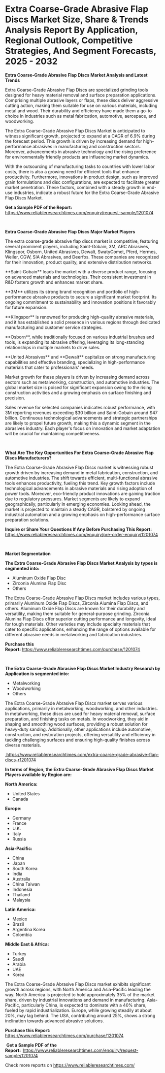 <p><h1>Extra Coarse-Grade Abrasive Flap Discs Market Size, Share & Trends Analysis Report By Application, Regional Outlook, Competitive Strategies, And Segment Forecasts, 2025 - 2032</h1></p><p><strong>Extra Coarse-Grade Abrasive Flap Discs Market Analysis and Latest Trends</strong></p>
<p><p>Extra Coarse-Grade Abrasive Flap Discs are specialized grinding tools designed for heavy material removal and surface preparation applications. Comprising multiple abrasive layers or flaps, these discs deliver aggressive cutting action, making them suitable for use on various materials, including metal and wood. Their durability and efficiency have made them a go-to choice in industries such as metal fabrication, automotive, aerospace, and woodworking.</p><p>The Extra Coarse-Grade Abrasive Flap Discs Market is anticipated to witness significant growth, projected to expand at a CAGR of 6.9% during the forecast period. This growth is driven by increasing demand for high-performance abrasives in manufacturing and construction sectors. Moreover, advancements in abrasive technology and the rising preference for environmentally friendly products are influencing market dynamics. </p><p>With the outsourcing of manufacturing tasks to countries with lower labor costs, there is also a growing need for efficient tools that enhance productivity. Furthermore, innovations in product design, such as improved grain formulations and disc configurations, are expected to facilitate greater market penetration. These factors, combined with a steady growth in end-use industries, indicate a robust future for the Extra Coarse-Grade Abrasive Flap Discs Market.</p></p>
<p><strong>Get a Sample PDF of the Report:&nbsp;</strong> <a href="https://www.reliableresearchtimes.com/enquiry/request-sample/1201074?utm_campaign=2720&utm_medium=2&utm_source=Github&utm_content=ia&utm_term=22032025&utm_id=extra-coarse-grade-abrasive-flap-discs">https://www.reliableresearchtimes.com/enquiry/request-sample/1201074</a></p>
<p>&nbsp;</p>
<p><strong>Extra Coarse-Grade Abrasive Flap Discs Major Market Players</strong></p>
<p><p>The extra coarse-grade abrasive flap discs market is competitive, featuring several prominent players, including Saint-Gobain, 3M, ARC Abrasives, Klingspor, Osborn, United Abrasives, Dewalt, SwatyComet, Pferd, Hermes, Weiler, CGW, SIA Abrasives, and Deerfos. These companies are recognized for their innovation, product quality, and extensive distribution networks.</p><p>**Saint-Gobain** leads the market with a diverse product range, focusing on advanced materials and technologies. Their consistent investment in R&D fosters growth and enhances market share. </p><p>**3M** utilizes its strong brand recognition and portfolio of high-performance abrasive products to secure a significant market footprint. Its ongoing commitment to sustainability and innovation positions it favorably for future expansion.</p><p>**Klingspor** is renowned for producing high-quality abrasive materials, and it has established a solid presence in various regions through dedicated manufacturing and customer service strategies.</p><p>**Osborn**, while traditionally focused on various industrial brushes and tools, is expanding its abrasive offering, leveraging its long-standing relationships in multiple markets to drive sales.</p><p>**United Abrasives** and **Dewalt** capitalize on strong manufacturing capabilities and effective branding, specializing in high-performance materials that cater to professionals' needs.</p><p>Market growth for these players is driven by increasing demand across sectors such as metalworking, construction, and automotive industries. The global market size is poised for significant expansion owing to the rising construction activities and a growing emphasis on surface finishing and precision.</p><p>Sales revenue for selected companies indicates robust performance, with 3M reporting revenues exceeding $30 billion and Saint-Gobain around $47 billion. Continuous technological advancements and strategic partnerships are likely to propel future growth, making this a dynamic segment in the abrasives industry. Each player's focus on innovation and market adaptation will be crucial for maintaining competitiveness.</p></p>
<p>&nbsp;</p>
<p><strong>What Are The Key Opportunities For Extra Coarse-Grade Abrasive Flap Discs Manufacturers?</strong></p>
<p><p>The Extra Coarse-Grade Abrasive Flap Discs market is witnessing robust growth driven by increasing demand in metal fabrication, construction, and automotive industries. The shift towards efficient, multi-functional abrasive tools enhances productivity, fueling this trend. Key growth factors include technological advancements in abrasive materials and rising adoption of power tools. Moreover, eco-friendly product innovations are gaining traction due to regulatory pressures. Market segments are likely to expand geographically, particularly in emerging economies. Looking ahead, the market is projected to maintain a steady CAGR, bolstered by ongoing industrial automation and a growing emphasis on high-performance surface preparation solutions.</p></p>
<p><strong>Inquire or Share Your Questions If Any Before Purchasing This Report:</strong> <a href="https://www.reliableresearchtimes.com/enquiry/pre-order-enquiry/1201074?utm_campaign=2720&utm_medium=2&utm_source=Github&utm_content=ia&utm_term=22032025&utm_id=extra-coarse-grade-abrasive-flap-discs">https://www.reliableresearchtimes.com/enquiry/pre-order-enquiry/1201074</a></p>
<p>&nbsp;</p>
<p><strong>Market Segmentation</strong></p>
<p><strong>The Extra Coarse-Grade Abrasive Flap Discs Market Analysis by types is segmented into:</strong></p>
<p><ul><li>Aluminum Oxide Flap Disc</li><li>Zirconia Alumina Flap Disc</li><li>Others</li></ul></p>
<p><p>The Extra Coarse-Grade Abrasive Flap Discs market includes various types, primarily Aluminum Oxide Flap Discs, Zirconia Alumina Flap Discs, and others. Aluminum Oxide Flap Discs are known for their durability and versatility, making them suitable for general-purpose grinding. Zirconia Alumina Flap Discs offer superior cutting performance and longevity, ideal for tough materials. Other varieties may include specialty materials that cater to specific applications, enhancing the range of options available for different abrasive needs in metalworking and fabrication industries.</p></p>
<p><strong>Purchase this Report:&nbsp;</strong><a href="https://www.reliableresearchtimes.com/purchase/1201074?utm_campaign=2720&utm_medium=2&utm_source=Github&utm_content=ia&utm_term=22032025&utm_id=extra-coarse-grade-abrasive-flap-discs">https://www.reliableresearchtimes.com/purchase/1201074</a></p>
<p>&nbsp;</p>
<p><strong>The Extra Coarse-Grade Abrasive Flap Discs Market Industry Research by Application is segmented into:</strong></p>
<p><ul><li>Metalworking</li><li>Woodworking</li><li>Others</li></ul></p>
<p><p>The Extra Coarse-Grade Abrasive Flap Discs market serves various applications, primarily in metalworking, woodworking, and other industries. In metalworking, these discs are used for heavy material removal, surface preparation, and finishing tasks on metals. In woodworking, they aid in shaping and smoothing wood surfaces, providing a robust solution for heavy-duty sanding. Additionally, other applications include automotive, construction, and restoration projects, offering versatility and efficiency in tackling challenging surfaces and ensuring high-quality finishes across diverse materials.</p></p>
<p><a href="https://www.reliableresearchtimes.com/extra-coarse-grade-abrasive-flap-discs-r1201074?utm_campaign=2720&utm_medium=2&utm_source=Github&utm_content=ia&utm_term=22032025&utm_id=extra-coarse-grade-abrasive-flap-discs">&nbsp;https://www.reliableresearchtimes.com/extra-coarse-grade-abrasive-flap-discs-r1201074</a></p>
<p><strong>In terms of Region, the Extra Coarse-Grade Abrasive Flap Discs Market Players available by Region are:</strong></p>
<p>
    <p> <strong> North America: </strong>
        <ul>
            <li>United States</li>
            <li>Canada</li>
        </ul>
        </p> 
    <p> <strong> Europe: </strong>
        <ul>
            <li>Germany</li>
            <li>France</li>
            <li>U.K.</li>
            <li>Italy</li>
            <li>Russia</li>
        </ul>
        </p> 
    <p> <strong> Asia-Pacific: </strong>
        <ul>
            <li>China</li>
            <li>Japan</li>
            <li>South Korea</li>
            <li>India</li>
            <li>Australia</li>
            <li>China Taiwan</li>
            <li>Indonesia</li>
            <li>Thailand</li>
            <li>Malaysia</li>
        </ul>
        </p> 
    <p> <strong> Latin America: </strong>
        <ul>
            <li>Mexico</li>
            <li>Brazil</li>
            <li>Argentina Korea</li>
            <li>Colombia</li>
        </ul>
        </p> 
    <p> <strong> Middle East & Africa: </strong>
        <ul>
            <li>Turkey</li>
            <li>Saudi</li>
            <li>Arabia</li>
            <li>UAE</li>
            <li>Korea</li>
        </ul>
    </p>
    </p>
<p><p>The Extra Coarse-Grade Abrasive Flap Discs market exhibits significant growth across regions, with North America and Asia-Pacific leading the way. North America is projected to hold approximately 35% of the market share, driven by industrial innovations and demand in manufacturing. Asia-Pacific, particularly China, is expected to dominate with a 40% share, fueled by rapid industrialization. Europe, while growing steadily at about 20%, may lag behind. The USA, contributing around 25%, shows a strong inclination towards advanced abrasive solutions.</p></p>
<p><strong>Purchase this Report: </strong><a href="https://www.reliableresearchtimes.com/purchase/1201074?utm_campaign=2720&utm_medium=2&utm_source=Github&utm_content=ia&utm_term=22032025&utm_id=extra-coarse-grade-abrasive-flap-discs">https://www.reliableresearchtimes.com/purchase/1201074</a></p>
<p>&nbsp;<strong>Get a Sample PDF of the Report:&nbsp;&nbsp;</strong><a href="https://www.reliableresearchtimes.com/enquiry/request-sample/1201074?utm_campaign=2720&utm_medium=2&utm_source=Github&utm_content=ia&utm_term=22032025&utm_id=extra-coarse-grade-abrasive-flap-discs">https://www.reliableresearchtimes.com/enquiry/request-sample/1201074</a></p>
<p><strong></strong></p>
<p>Check more reports on <a href="https://www.reliableresearchtimes.com/?utm_campaign=2720&utm_medium=2&utm_source=Github&utm_content=ia&utm_term=22032025&utm_id=extra-coarse-grade-abrasive-flap-discs">https://www.reliableresearchtimes.com/</a></p>